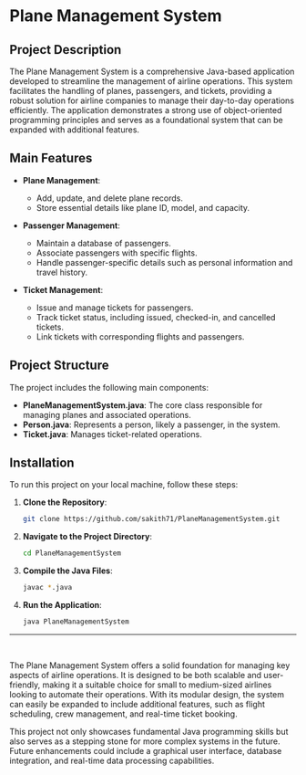 # Plane Management System

## Project Description


The Plane Management System is a comprehensive Java-based application developed to streamline the management of airline operations. This system facilitates the handling of planes, passengers, and tickets, providing a robust solution for airline companies to manage their day-to-day operations efficiently. The application demonstrates a strong use of object-oriented programming principles and serves as a foundational system that can be expanded with additional features.

## Main Features

- **Plane Management**: 
  - Add, update, and delete plane records.
  - Store essential details like plane ID, model, and capacity.

- **Passenger Management**: 
  - Maintain a database of passengers.
  - Associate passengers with specific flights.
  - Handle passenger-specific details such as personal information and travel history.

- **Ticket Management**: 
  - Issue and manage tickets for passengers.
  - Track ticket status, including issued, checked-in, and cancelled tickets.
  - Link tickets with corresponding flights and passengers.

## Project Structure

The project includes the following main components:

- **PlaneManagementSystem.java**: The core class responsible for managing planes and associated operations.
- **Person.java**: Represents a person, likely a passenger, in the system.
- **Ticket.java**: Manages ticket-related operations.

## Installation
To run this project on your local machine, follow these steps:

1. **Clone the Repository**:
    ```bash
    git clone https://github.com/sakith71/PlaneManagementSystem.git
    ```
2. **Navigate to the Project Directory**:
    ```bash
    cd PlaneManagementSystem
    ```
3. **Compile the Java Files**:
    ```bash
    javac *.java
    ```
4. **Run the Application**:
    ```bash
    java PlaneManagementSystem
    ```
    
<hr><br>

The Plane Management System offers a solid foundation for managing key aspects of airline operations. It is designed to be both scalable and user-friendly, making it a suitable choice for small to medium-sized airlines looking to automate their operations. With its modular design, the system can easily be expanded to include additional features, such as flight scheduling, crew management, and real-time ticket booking.

This project not only showcases fundamental Java programming skills but also serves as a stepping stone for more complex systems in the future. Future enhancements could include a graphical user interface, database integration, and real-time data processing capabilities.
